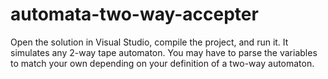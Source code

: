 # automata-two-way-accepter

Open the solution in Visual Studio, compile the project, and run it. It simulates any 2-way tape automaton. You may have to parse the variables to match your own depending on your definition of a two-way automaton.
